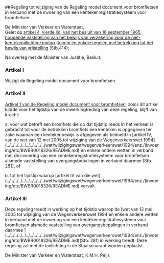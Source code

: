 <meta http-equiv='Content-Type' content='text/html; charset=utf-8' />

##Regeling tot wijziging van de Regeling model document voor bromfietsen in verband met de invoering van een kentekenregistratiesysteem voor bromfietsen

De Minister van Verkeer en Waterstaat,  
Gelet op [artikel 4, vierde lid, van het besluit van 16 september 1965, houdende vaststelling van het bewijs van verzekering voor de niet-kentekenplichtige motorrijtuigen en enkele regelen met betrekking tot het bewijs van vrijstelling](../../../../../../../../../../AMvB/vaststelling/bewijs/van/verzekering/voor/niet-kentekenplichtige/etc/BWBR0002503/README.md) (Stb.414);

Na overleg met de Minister van Justitie,
Besluit:    

### Artikel  I  

Wijzigt de Regeling model document voor bromfietsen. 

### Artikel  II  

[Artikel 1 van de Regeling model document voor bromfietsen](../../../../../../../../../../ministeriele-regeling/regeling/model/document/voor/bromfietsen/BWBR0002508/README.md), zoals dit artikel luidde voor het tijdstip van de inwerkingtreding van deze regeling, blijft van kracht:

a. voor wat betreft een bromfiets die op dat tijdstip reeds in het verkeer is gebracht tot voor de betrokken bromfiets een kenteken is opgegeven ter zake waarvan een kentekenbewijs is afgegeven als bedoeld in [artikel IV, van de wet van 12 mei 2005 tot wijziging van de Wegenverkeerswet 1994](../../../../../../../../../../wet/wijzigingswet/wegenverkeerswet/1994/enz./(invoering/etc/BWBR0018326/README.md) en enkele andere wetten in verband met de invoering van een kentekenregistratiesysteem voor bromfietsen alsmede vaststelling van overgangsbepalingen in verband daarmee (Stb. 281), of  

b. tot het tijdstip waarop [artikel IV van die wet](../../../../../../../../../../wet/wijzigingswet/wegenverkeerswet/1994/enz./(invoering/etc/BWBR0018326/README.md) vervalt.   

### Artikel  III  

Deze regeling treedt in werking op het tijdstip waarop de [wet van 12 mei 2005 tot wijziging van de Wegenverkeerswet 1994 en enkele andere wetten in verband met de invoering van een kentekenregistratiesysteem voor bromfietsen alsmede vaststelling van overgangsbepalingen in verband daarmee ](../../../../../../../../../../wet/wijzigingswet/wegenverkeerswet/1994/enz./(invoering/etc/BWBR0018326/README.md)(Stb. 281) in werking treedt. 
Deze regeling zal met de toelichting in de Staatscourant worden geplaatst.  

De 
Minister van Verkeer en Waterstaat, 
K.M.H. Peijs     
